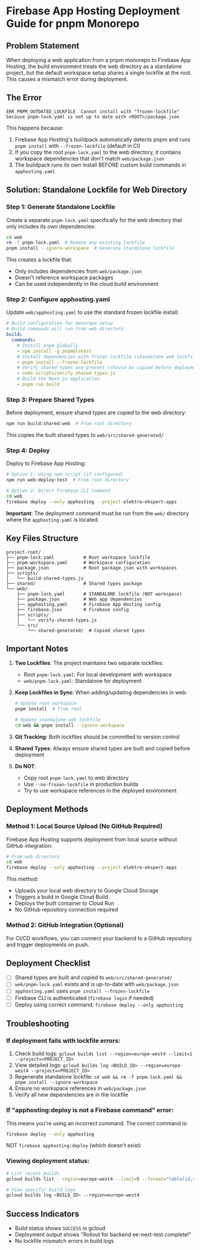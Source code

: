 # Firebase App Hosting Deployment Guide for pnpm Monorepo

## Problem Statement
When deploying a web application from a pnpm monorepo to Firebase App Hosting, the build environment treats the web directory as a standalone project, but the default workspace setup shares a single lockfile at the root. This causes a mismatch error during deployment.

## The Error
```
ERR_PNPM_OUTDATED_LOCKFILE  Cannot install with "frozen-lockfile" because pnpm-lock.yaml is not up to date with <ROOT>/package.json
```

This happens because:
1. Firebase App Hosting's buildpack automatically detects pnpm and runs `pnpm install` with `--frozen-lockfile` (default in CI)
2. If you copy the root `pnpm-lock.yaml` to the web directory, it contains workspace dependencies that don't match `web/package.json`
3. The buildpack runs its own install BEFORE custom build commands in `apphosting.yaml`

## Solution: Standalone Lockfile for Web Directory

### Step 1: Generate Standalone Lockfile
Create a separate `pnpm-lock.yaml` specifically for the web directory that only includes its own dependencies:

```bash
cd web
rm -f pnpm-lock.yaml  # Remove any existing lockfile
pnpm install --ignore-workspace  # Generate standalone lockfile
```

This creates a lockfile that:
- Only includes dependencies from `web/package.json`
- Doesn't reference workspace packages
- Can be used independently in the cloud build environment

### Step 2: Configure apphosting.yaml
Update `web/apphosting.yaml` to use the standard frozen lockfile install:

```yaml
# Build configuration for monorepo setup
# Build commands will run from web directory
build:
  commands:
    # Install pnpm globally
    - npm install -g pnpm@latest
    # Install dependencies with frozen lockfile (standalone web lockfile)
    - pnpm install --frozen-lockfile
    # Verify shared types are present (should be copied before deployment)
    - node scripts/verify-shared-types.js
    # Build the Next.js application
    - pnpm run build
```

### Step 3: Prepare Shared Types
Before deployment, ensure shared types are copied to the web directory:

```bash
npm run build:shared:web  # From root directory
```

This copies the built shared types to `web/src/shared-generated/`

### Step 4: Deploy
Deploy to Firebase App Hosting:

```bash
# Option 1: Using npm script (if configured)
npm run web:deploy:test  # From root directory

# Option 2: Direct Firebase CLI command
cd web
firebase deploy --only apphosting --project elektro-ekspert-apps
```

**Important**: The deployment command must be run from the `web/` directory where the `apphosting.yaml` is located.

## Key Files Structure

```
project-root/
├── pnpm-lock.yaml           # Root workspace lockfile
├── pnpm-workspace.yaml      # Workspace configuration
├── package.json             # Root package.json with workspaces
├── scripts/
│   └── build-shared-types.js
├── shared/                  # Shared types package
└── web/
    ├── pnpm-lock.yaml       # STANDALONE lockfile (NOT workspace)
    ├── package.json         # Web app dependencies
    ├── apphosting.yaml      # Firebase App Hosting config
    ├── firebase.json        # Firebase config
    ├── scripts/
    │   └── verify-shared-types.js
    └── src/
        └── shared-generated/  # Copied shared types

```

## Important Notes

1. **Two Lockfiles**: The project maintains two separate lockfiles:
   - Root `pnpm-lock.yaml`: For local development with workspace
   - `web/pnpm-lock.yaml`: Standalone for deployment

2. **Keep Lockfiles in Sync**: When adding/updating dependencies in web:
   ```bash
   # Update root workspace
   pnpm install  # From root
   
   # Update standalone web lockfile
   cd web && pnpm install --ignore-workspace
   ```

3. **Git Tracking**: Both lockfiles should be committed to version control

4. **Shared Types**: Always ensure shared types are built and copied before deployment

5. **Do NOT**:
   - Copy root `pnpm-lock.yaml` to web directory
   - Use `--no-frozen-lockfile` in production builds
   - Try to use workspace references in the deployed environment

## Deployment Methods

### Method 1: Local Source Upload (No GitHub Required)
Firebase App Hosting supports deployment from local source without GitHub integration:

```bash
# From web directory
cd web
firebase deploy --only apphosting --project elektro-ekspert-apps
```

This method:
- Uploads your local web directory to Google Cloud Storage
- Triggers a build in Google Cloud Build
- Deploys the built container to Cloud Run
- No GitHub repository connection required

### Method 2: GitHub Integration (Optional)
For CI/CD workflows, you can connect your backend to a GitHub repository and trigger deployments on push.

## Deployment Checklist

- [ ] Shared types are built and copied to `web/src/shared-generated/`
- [ ] `web/pnpm-lock.yaml` exists and is up-to-date with `web/package.json`
- [ ] `apphosting.yaml` uses `pnpm install --frozen-lockfile`
- [ ] Firebase CLI is authenticated (`firebase login` if needed)
- [ ] Deploy using correct command: `firebase deploy --only apphosting`

## Troubleshooting

### If deployment fails with lockfile errors:
1. Check build logs: `gcloud builds list --region=europe-west4 --limit=1 --project=<PROJECT_ID>`
2. View detailed logs: `gcloud builds log <BUILD_ID> --region=europe-west4 --project=<PROJECT_ID>`
3. Regenerate standalone lockfile: `cd web && rm -f pnpm-lock.yaml && pnpm install --ignore-workspace`
4. Ensure no workspace references in `web/package.json`
5. Verify all new dependencies are in the lockfile

### If "apphosting:deploy is not a Firebase command" error:
This means you're using an incorrect command. The correct command is:
```bash
firebase deploy --only apphosting
```
NOT `firebase apphosting:deploy` (which doesn't exist)

### Viewing deployment status:
```bash
# List recent builds
gcloud builds list --region=europe-west4 --limit=5 --format="table(id,status,createTime.date())"

# View specific build logs
gcloud builds log <BUILD_ID> --region=europe-west4
```

## Success Indicators
- Build status shows `SUCCESS` in gcloud
- Deployment output shows "Rollout for backend ee-next-test complete!"
- No lockfile mismatch errors in build logs

